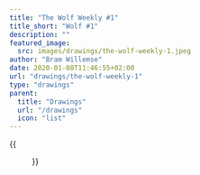 ```yaml
---
title: "The Wolf Weekly #1"
title_short: "Wolf #1"
description: ""
featured_image:
  src: images/drawings/the-wolf-weekly-1.jpeg
author: "Bram Willemse"
date: 2020-01-08T11:46:55+02:00
url: "drawings/the-wolf-weekly-1"
type: "drawings"
parent:
  title: "Drawings"
  url: "/drawings"
  icon: "list"
---
```


{{<figure src="/images/drawings/the-wolf-weekly-1.jpeg" width="1902" height="1352">}}